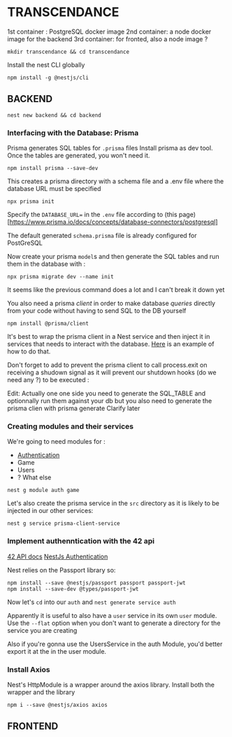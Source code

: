 #  TRANSCENDANCE

1st container : PostgreSQL docker image
2nd container: a node docker image for the backend
3rd container: for fronted, also a node image ?

```
mkdir transcendance && cd transcendance
```
Install the nest CLI globally
```
npm install -g @nestjs/cli
```
## BACKEND

```
nest new backend && cd backend
```
### Interfacing with the Database: Prisma

Prisma generates SQL tables for `.prisma` files
Install prisma as dev tool. Once the tables are generated, you won't need it.
```
npm install prisma --save-dev
```
This creates a prisma directory with a schema file and a .env file where the database
URL must be specified
```
npx prisma init
```
Specify the `DATABASE_URL=` in the `.env` file according to (this page)[https://www.prisma.io/docs/concepts/database-connectors/postgresql]

The default generated `schema.prisma` file is already configured for PostGreSQL

Now create your prisma `model`s and then generate the SQL tables and run them in
the database with :
```
npx prisma migrate dev --name init
```
It seems like the previous command does a lot and I can't break it down yet

You also need a prisma _client_ in order to make database _queries_ directly 
from your code without having to send SQL to the DB yourself
```
npm install @prisma/client
```
It's best to wrap the prisma client in a Nest service and then inject it in services 
that needs to interact with the database.
[Here](https://docs.nestjs.com/recipes/prisma#use-prisma-client-in-your-nestjs-services) is an example of how to do that.

Don't forget to add to prevent the prisma client to call process.exit on receiving a shudown signal as it
will prevent our shutdown hooks (do we need any ?) to be executed :
[](https://docs.nestjs.com/recipes/prisma#issues-with-enableshutdownhooks)

Edit: Actually one one side you need to generate the SQL_TABLE and optionnally run them against your db
but you also need to generate the prisma clien with prisma generate
Clarify later

###  Creating modules and their services

We're going to need modules for :
- [Authentication](https://docs.nestjs.com/security/authentication#authentication)
- Game
- Users
- ? What else

```
nest g module auth game
```
Let's also create the prisma service in the `src` directory as it is likely to be injected in our
other services:
```
nest g service prisma-client-service
```
###  Implement authenntication with the 42 api

[42 API docs](https://api.intra.42.fr/apidoc)
[NestJs Authentication](https://docs.nestjs.com/security/authentication#authentication)

Nest relies on the Passport library so:
```
npm install --save @nestjs/passport passport passport-jwt
npm install --save-dev @types/passport-jwt
```
Now let's `cd` into our `auth` and `nest generate service auth`

Apparently it is useful to also have a `user` service in its own `user` module. 
Use the `--flat` option when you don't want to generate a directory for the service you are creating

Also if you're gonna use the UsersService in the auth Module, you'd better export it at the in the user module.

###  Install Axios
Nest's HttpModule is a wrapper around the axios library. Install both the wrapper and the library
```
npm i --save @nestjs/axios axios
```

##  FRONTEND
